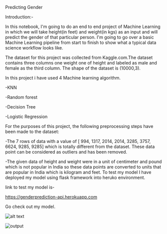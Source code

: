 Predicting Gender

Introduction:-

In this notebook, I'm going to do an end to end project of Machine Learning in which we will take height(in feet) and weight(in kgs) as an input and will predict the gender of that particular person. I'm going to go over a basic Machine Learning pipeline from start to finish to show what a typical data science workflow looks like.

The dataset for this project was collected from Kaggle.com.The dataset contains three columns one weight one of height and labeled as male and female as the third column. The shape of the dataset is (10000,3).

In this project i have used 4 Machine learning algorithm.

-KNN

-Random forest

-Decision Tree

-Logistic Regression

For the purposes of this project, the following preprocessing steps have been made to the dataset:

-The 7 rows of data with a value of [ 994, 1317, 2014, 2014, 3285, 3757, 6624, 9285, 9285] which is totally different from the dataset. These data point can be considered as outliers and has been removed.

-The given data of height and weight were in a unit of centimeter and pound which is not popular in India so these data points are converted to units that are popular in India which is kilogram and feet.
To test my model I have deployed my model using flask framework into heruko environment.

link to test my model is-

https://genderprediction-api.herokuapp.com

Go check out my model.

![alt text](https://github.com/Anas-coder/My-Projects/blob/master/Machine%20Learning%20Projects/Screenshot%20(7).png
)



![output](https://github.com/Anas-coder/Project-Gender-Prediction/blob/master/Screenshot%20(9).png)
